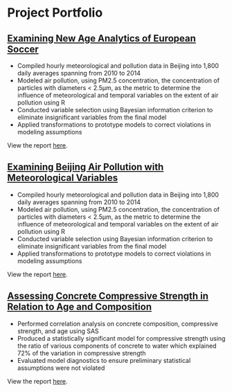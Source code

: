 # Project Portfolio

## [Examining New Age Analytics of European Soccer](https://github.com/benny-zhao/european-football-analytics)

- Compiled hourly meteorological and pollution data in Beijing into 1,800 daily averages spanning from 2010 to 2014
- Modeled air pollution, using PM2.5 concentration, the concentration of particles with diameters < 2.5μm, as the metric to determine the influence of meteorological and temporal variables on the extent of air pollution using R
- Conducted variable selection using Bayesian information criterion to eliminate
insignificant variables from the final model
- Applied transformations to prototype models to correct violations in modeling
assumptions

View the report [here](https://github.com/benny-zhao/european-football-analytics/blob/main/report.pdf).

## [Examining Beijing Air Pollution with Meteorological Variables](https://github.com/benny-zhao/beijing-air-pollution)

- Compiled hourly meteorological and pollution data in Beijing into 1,800 daily averages spanning from 2010 to 2014
- Modeled air pollution, using PM2.5 concentration, the concentration of particles with diameters < 2.5μm, as the metric to determine the influence of meteorological and temporal variables on the extent of air pollution using R
- Conducted variable selection using Bayesian information criterion to eliminate
insignificant variables from the final model
- Applied transformations to prototype models to correct violations in modeling
assumptions

View the report [here](https://github.com/benny-zhao/beijing-air-pollution/blob/main/report.pdf).

## [Assessing Concrete Compressive Strength in Relation to Age and Composition](https://github.com/benny-zhao/concrete-compressive-strength)

- Performed correlation analysis on concrete composition, compressive strength, and age using SAS
- Produced a statistically significant model for compressive strength using the ratio of various components of concrete to water which explained 72% of the variation in compressive strength
- Evaluated model diagnostics to ensure preliminary statistical assumptions were not violated

View the report [here](https://github.com/benny-zhao/concrete-compressive-strength/blob/main/report.pdf).

